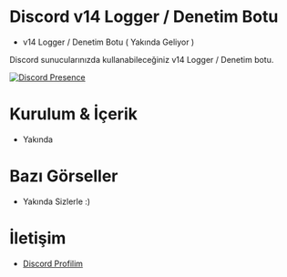 # Discord v14 Logger / Denetim Botu


- v14 Logger / Denetim Botu ( Yakında Geliyor )



Discord sunucularınızda kullanabileceğiniz v14 Logger / Denetim botu. 

  

 [![Discord Presence](https://lanyard-profile-readme.vercel.app/api/928259219038302258?hideDiscrim=true)](https://discord.com/users/928259219038302258) 

  
 # Kurulum & İçerik 


 - Yakında 

  

 # Bazı Görseller  

- Yakında Sizlerle :)


 # İletişim 

 - [Discord Profilim](https://discord.com/users/928259219038302258) 
